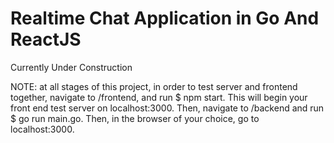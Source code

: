 Realtime Chat Application in Go And ReactJS
=============================================

Currently Under Construction

NOTE: at all stages of this project, in order to test server and frontend together, navigate to /frontend, and run $ npm start. This will begin your front end test server on localhost:3000. Then, navigate to /backend and run $ go run main.go. Then, in the browser of your choice, go to localhost:3000.
